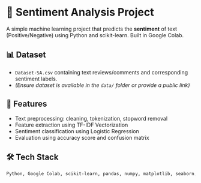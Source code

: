 # 🧠 Sentiment Analysis Project

A simple machine learning project that predicts the **sentiment** of text (Positive/Negative) using Python and scikit-learn. Built in Google Colab.

## 📊 Dataset
- `Dataset-SA.csv` containing text reviews/comments and corresponding sentiment labels.
- *(Ensure dataset is available in the `data/` folder or provide a public link)*

## 📌 Features
- Text preprocessing: cleaning, tokenization, stopword removal
- Feature extraction using TF-IDF Vectorization
- Sentiment classification using Logistic Regression
- Evaluation using accuracy score and confusion matrix

## 🛠️ Tech Stack
```bash
Python, Google Colab, scikit-learn, pandas, numpy, matplotlib, seaborn, wordcloud

